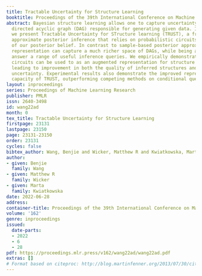 ```yaml
---
title: Tractable Uncertainty for Structure Learning
booktitle: Proceedings of the 39th International Conference on Machine Learning
abstract: Bayesian structure learning allows one to capture uncertainty over the causal
  directed acyclic graph (DAG) responsible for generating given data. In this work,
  we present Tractable Uncertainty for STructure learning (TRUST), a framework for
  approximate posterior inference that relies on probabilistic circuits as a representation
  of our posterior belief. In contrast to sample-based posterior approximations, our
  representation can capture a much richer space of DAGs, while being able to tractably
  answer a range of useful inference queries. We empirically demonstrate how probabilistic
  circuits can be used to as an augmented representation for structure learning methods,
  leading to improvement in both the quality of inferred structures and posterior
  uncertainty. Experimental results also demonstrate the improved representational
  capacity of TRUST, outperforming competing methods on conditional query answering.
layout: inproceedings
series: Proceedings of Machine Learning Research
publisher: PMLR
issn: 2640-3498
id: wang22ad
month: 0
tex_title: Tractable Uncertainty for Structure Learning
firstpage: 23131
lastpage: 23150
page: 23131-23150
order: 23131
cycles: false
bibtex_author: Wang, Benjie and Wicker, Matthew R and Kwiatkowska, Marta
author:
- given: Benjie
  family: Wang
- given: Matthew R
  family: Wicker
- given: Marta
  family: Kwiatkowska
date: 2022-06-28
address:
container-title: Proceedings of the 39th International Conference on Machine Learning
volume: '162'
genre: inproceedings
issued:
  date-parts:
  - 2022
  - 6
  - 28
pdf: https://proceedings.mlr.press/v162/wang22ad/wang22ad.pdf
extras: []
# Format based on citeproc: http://blog.martinfenner.org/2013/07/30/citeproc-yaml-for-bibliographies/
---
```

